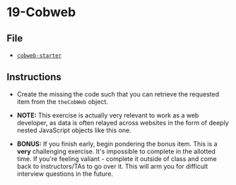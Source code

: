 # 19-Cobweb

## File

- [`cobweb-starter`](Unsolved/cobweb-starter.html)

## Instructions

- Create the missing the code such that you can retrieve the requested item from the `theCobWeb` object.

- **NOTE:** This exercise is actually very relevant to work as a web developer, as data is often relayed across websites in the form of deeply nested JavaScript objects like this one.

- **BONUS:** If you finish early, begin pondering the bonus item. This is a **very** challenging exercise. It's impossible to complete in the allotted time. If you're feeling valiant - complete it outside of class and come back to instructors/TAs to go over it. This will arm you for difficult interview questions in the future.
